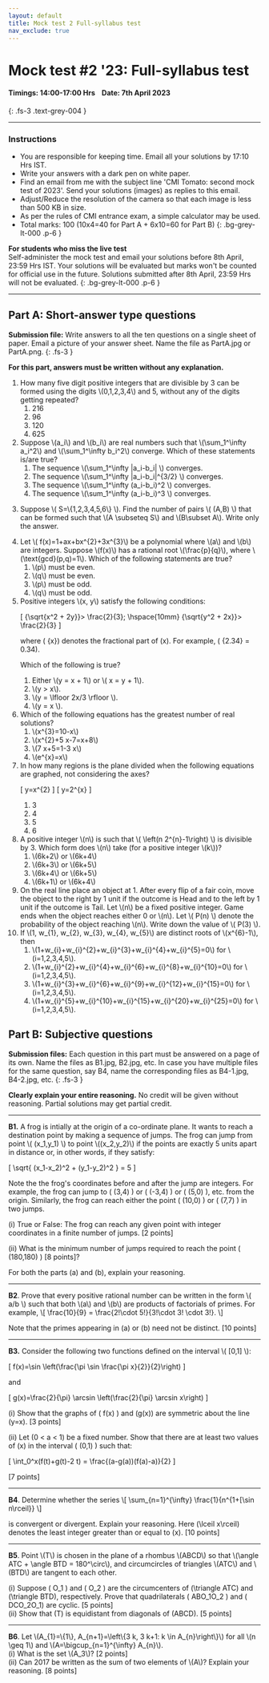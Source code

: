 ```yaml
---
layout: default
title: Mock test 2 Full-syllabus test
nav_exclude: true
---
```



#  Mock test #2 '23: Full-syllabus test

#### Timings: 14:00-17:00 Hrs &nbsp;&nbsp;  Date: 7th April 2023
{: .fs-3 .text-grey-004 }

---


### Instructions

- You are responsible for keeping time. Email all your solutions by 17:10 Hrs IST.
- Write your answers with a dark pen on white paper.
- Find an email from me with the subject line 'CMI Tomato: second mock test of 2023'. Send your solutions (images) as replies to this email.
- Adjust/Reduce the resolution of the camera so that each image is less than 500 KB in size.
- As per the rules of CMI entrance exam, a simple calculator may be used.
- Total marks: 100 (10x4=40 for Part A + 6x10=60 for Part B)
{: .bg-grey-lt-000 .p-6 }


**For students who miss the live test**<br>
Self-administer the mock test and email your solutions before 8th April, 23:59 Hrs IST. Your solutions will be evaluated
but marks won't be counted for official use in the future. Solutions submitted after 8th April, 23:59 Hrs will not be evaluated.
{: .bg-grey-lt-000 .p-6 }

---



## Part A: Short-answer type questions

**Submission file:** Write answers to all the ten questions on a single sheet of paper. Email a picture of your answer sheet. Name the file as PartA.jpg or PartA.png.
{: .fs-3 }

**For this part, answers must be written without any explanation.**

<ol>

<li>How many five digit positive integers that are divisible by 3 can be formed using the digits \(0,1,2,3,4\) and 5, without any of the digits getting repeated?<br>
<ol>
<li>216 </li>
<li>96 </li>
<li>120 </li>
<li>625 </li>
</ol>

</li>


<li>
Suppose \(a_i\) and \(b_i\) are real numbers such that \(\sum_1^\infty a_i^2\) and \(\sum_1^\infty b_i^2\) converge. Which of these statements is/are true?

<ol>
<li>The sequence \(\sum_1^\infty |a_i-b_i| \) converges. </li>
<li>The sequence \(\sum_1^\infty |a_i-b_i|^{3/2} \) converges. </li>
<li>The sequence \(\sum_1^\infty (a_i-b_i)^2 \) converges. </li>
<li>The sequence \(\sum_1^\infty (a_i-b_i)^3 \) converges. </li>
</ol>
</li>


<li>
<p>
Suppose \( S=\{1,2,3,4,5,6\} \).  Find the number of pairs \( (A,B) \)
that can be formed such that \(A \subseteq S\) and \(B\subset A\). Write only the answer.
</p>
</li>


<li> Let \( f(x)=1+ax+bx^{2}+3x^{3}\) be a polynomial where \(a\) and \(b\) are integers. Suppose \(f(x)\) has a
rational root \(\frac{p}{q}\), where \(\text{gcd}(p,q)=1\). Which of the following statements are true?<br>

<ol>
<li>\(p\) must be even. </li>
<li> \(q\) must be even. </li>
<li> \(p\) must be odd. </li>
<li> \(q\) must be odd. </li>
</ol>

</li>



<li> Positive integers \(x, y\) satisfy the following conditions:

\[ \{\sqrt{x^2 + 2y}\}> \frac{2}{3}; \hspace{10mm} \{\sqrt{y^2 + 2x}\}> \frac{2}{3} \]

where \( \{x\}\) denotes the fractional part of \(x\). For example, \( \{2.34\} = 0.34\).


Which of the following is true?<br>

<ol>
<li> Either \(y = x + 1\) or \( x = y + 1\). </li>
<li> \(y > x\). </li>
<li> \(y = \lfloor 2x/3 \rfloor \). </li>
<li> \(y = x \). </li>
</ol>

</li>



<li>Which of the following equations has the greatest number of real solutions?<br>

<ol>
<li>\(x^{3}=10-x\)</li>
<li>\(x^{2}+5 x-7=x+8\)</li>
<li>\(7 x+5=1-3 x\)</li>
<li>\(e^{x}=x\)</li>
</ol>

</li>


<li>In how many regions is the plane divided when the following equations are graphed, not considering the axes? 

\[ y=x^{2} \]
\[ y=2^{x} \]

<ol>
<li>3</li>
<li>4</li>
<li>5</li>
<li>6</li>
</ol>

</li>



<li>
A positive integer \(n\) is such that \( \left(n 2^{n}-1\right) \) is divisible by 3. 
Which form does \(n\) take (for a positive integer \(k\))?<br>

<ol>
<li>\(6k+2\) or \(6k+4\)</li>
<li>\(6k+3\) or \(6k+5\)</li>
<li>\(6k+4\) or \(6k+5\)</li>
<li>\(6k+1\) or \(6k+4\)</li>
</ol>
</li>


<li>On the real line place an object at 1. After every flip of a fair coin, move the object to the right by 1 unit if the outcome is Head and to the left by 1 unit if the outcome is Tail.
Let \(n\) be a fixed positive integer. Game ends when the object reaches either 0 or \(n\). Let \( P(n) \) denote the
probability of the object reaching \(n\). Write down the value of \( P(3) \).
</li>



<li> If \(1, w_{1}, w_{2}, w_{3}, w_{4}, w_{5}\) are distinct roots of \(x^{6}-1\), then<br>
<ol>
<li> \(1+w_{i}+w_{i}^{2}+w_{i}^{3}+w_{i}^{4}+w_{i}^{5}=0\) for \(i=1,2,3,4,5\). </li>
<li> \(1+w_{i}^{2}+w_{i}^{4}+w_{i}^{6}+w_{i}^{8}+w_{i}^{10}=0\) for \(i=1,2,3,4,5\). </li>
<li> \(1+w_{i}^{3}+w_{i}^{6}+w_{i}^{9}+w_{i}^{12}+w_{i}^{15}=0\) for \(i=1,2,3,4,5\). </li>
<li> \(1+w_{i}^{5}+w_{i}^{10}+w_{i}^{15}+w_{i}^{20}+w_{i}^{25}=0\) for \(i=1,2,3,4,5\).</li>
</ol>
</li>



</ol>



## Part B: Subjective questions

**Submission files:** Each question in this part must be answered on a page of its own. Name the files as B1.jpg, B2.jpg, etc. In case you have multiple files
for the same question, say B4, name the corresponding files as B4-1.jpg, B4-2.jpg, etc.
{: .fs-3 }


**Clearly explain your entire reasoning.** No credit will be given without reasoning. Partial solutions may get partial credit.


---


<p><b>B1.</b> A frog is intially at the origin of a co-ordinate plane. It wants to reach a destination point by making a sequence of jumps.
The frog can jump from point \( (x_1,y_1) \) to  point
\((x_2,y_2)\) if the points are exactly 5 units apart in distance or, in other words, if they satisfy:

\[ \sqrt{ (x_1-x_2)^2 + (y_1-y_2)^2 } = 5 \]

Note the the frog's coordinates before and after the jump are integers. For example, the frog can jump to \( (3,4) \) or \( (-3,4) \) or \( (5,0) \), etc. 
from the origin. Similarly, the frog can reach either the point \( (10,0) \) or \( (7,7) \) in two jumps.<br>

(i) True or False: The frog can reach any given point with integer coordinates in a finite number of jumps. [2 points]<br>

(ii) What is the minimum number of jumps required to reach the point \( (180,180) \) [8 points]?<br>

For both the parts (a) and (b), explain your reasoning.

</p>


---

<p><b>B2</b>.  Prove that every positive rational number can be written in the form \( a/b \) such that both \(a\)
and \(b\) are products of factorials of primes. For example,
\[
\frac{10}{9} = \frac{2!\cdot 5!}{3!\cdot 3! \cdot 3!}.
\]

Note that the primes appearing in \(a\) or \(b\) need not be distinct. [10 points]

</p>



---




<p><b>B3.</b> Consider the following two functions defined on the interval \( [0,1] \):

\[ f(x)=\sin \left(\frac{\pi \sin \frac{\pi x}{2}}{2}\right) \]

and

\[ g(x)=\frac{2}{\pi} \arcsin \left(\frac{2}{\pi} \arcsin x\right) \]

(i) Show that the graphs of \( f(x) \) and \(g(x)\) are symmetric about the line \(y=x\). [3 points]<br>

(ii) Let \(0 < a < 1\) be a fixed number. Show that there are at least two values of \(x\) in the interval \( (0,1) \) such that:

\[ \int_0^x(f(t)+g(t)-2 t) = \frac{(a-g(a))(f(a)-a)}{2}  \]


[7 points]
</p>

---

<p><b>B4</b>.  Determine whether the series
\[ \sum_{n=1}^{\infty} \frac{1}{n^{1+[\sin n\rceil}} \]

is convergent or divergent. Explain your reasoning. 
Here \(\lceil x\rceil\) denotes the least integer greater than or equal to \(x\). [10 points]

</p>


---


<p><b>B5</b>. Point \(T\) is chosen in the plane of a rhombus \(ABCD\) so that \(\angle ATC + \angle BTD = 180^\circ\), and circumcircles of triangles \(ATC\) and \(BTD\) are tangent to each other. <br>

(i) Suppose \( O_1 \) and \( O_2 \) are the circumcenters of \(\triangle ATC\) and \(\triangle BTD\), respectively. Prove that
quadrilaterals \( ABO_1O_2 \) and \( DCO_2O_1\) are cyclic. [5 points]<br>
(ii) Show that \(T\) is equidistant from diagonals of \(ABCD\). [5 points]<br>
</p>


---

<p><b>B6</b>.   Let \(A_{1}=\{1\}, A_{n+1}=\left\{3 k, 3 k+1: k \in A_{n}\right\}\) for all \(n \geq 1\) and \(A=\bigcup_{n=1}^{\infty} A_{n}\).<br>
(i) What is the set \(A_3\)? [2 points]<br>
(ii) Can 2017 be written as the sum of two elements of \(A\)? Explain your reasoning. [8 points]<br>
</p>



